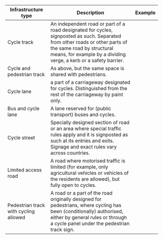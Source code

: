 | Infrastructure type | Description | Example |
| --- | --- | --- |
| Cycle track | An independent road or part of a road designated for cycles, signposted as such. Separated from other roads or other parts of the same road by structural means, for example by a dividing verge, a kerb or a safety barrier. | |
| Cycle and pedestrian track | As above, but the same space is shared with pedestrians. | |
| Cycle lane | a part of a carriageway designated for cycles. Distinguished from the rest of the carriageway by paint only. | |
| Bus and cycle lane | A lane reserved for (public transport) buses and cycles. | |
| Cycle street | Specially designed section of road or an area where special traffic rules apply and it is signposted as such at its entries and exits. Signage and exact rules vary across countries. | |  |
| Limited access road | A road where motorised traffic is limited (for example, only agricultural vehicles or vehicles of the residents are allowed), but fully open to cycles. | | 
| Pedestrian track with cycling allowed | A road or a part of the road originally designed for pedestrians, where cycling has been (conditionally) authorised, either by general rules or through a cycle panel under the pedestrian track sign. | |
